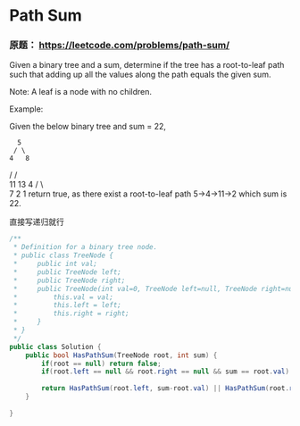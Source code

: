 # Path Sum

### 原题： https://leetcode.com/problems/path-sum/

Given a binary tree and a sum, determine if the tree has a root-to-leaf path such that adding up all the values along the path equals the given sum.

Note: A leaf is a node with no children.

Example:

Given the below binary tree and sum = 22,

      5
     / \
    4   8
   /   / \
  11  13  4
 /  \      \
7    2      1
return true, as there exist a root-to-leaf path 5->4->11->2 which sum is 22.

直接写递归就行

```c#
/**
 * Definition for a binary tree node.
 * public class TreeNode {
 *     public int val;
 *     public TreeNode left;
 *     public TreeNode right;
 *     public TreeNode(int val=0, TreeNode left=null, TreeNode right=null) {
 *         this.val = val;
 *         this.left = left;
 *         this.right = right;
 *     }
 * }
 */
public class Solution {
    public bool HasPathSum(TreeNode root, int sum) {
        if(root == null) return false;
        if(root.left == null && root.right == null && sum == root.val) return true;
        
        return HasPathSum(root.left, sum-root.val) || HasPathSum(root.right, sum-root.val);
    }
    
}

```

